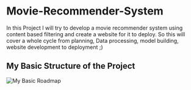 # Movie-Recommender-System
In this Project I will try to develop a movie recommender system using content based filtering and create a website for it to deploy. So this will cover a whole cycle from planning, Data processing, model building, website development to deployment ;)


## My Basic Structure of the Project
![My Basic Roadmap](./images/basicroadmap.jpg)

